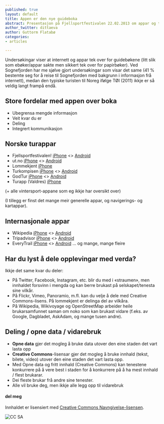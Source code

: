 ```yaml
---
published: true
layout: default
title: Appen er den nye guideboka
abstract: Presentasjon på Fjellsportfestivalen 22.02.2013 om appar og turistinformasjon og guidebøker.
author_twitter: dittaeva
author: Guttorm Flatabø
categories:
- articles

---
```


Undersøkingar viser at internett og appar tek over for guidebøkene (litt slik som ebøker/appar sakte men sikkert tek over for papirbøker). Ved Sognefjorden har me sjølve gjort undersøkingar som visar det same (41 % bestemte seg for å reise til Sognefjorden med bakgrunn i informasjon frå internett), medan den typiske turisten til Noreg ifølge TØI (2011) ikkje er så veldig langt frampå endå.

## Store fordelar med appen over boka

* Ubegrensa mengde informasjon
* Veit kvar du er
* Deling
* Integrert kommunikasjon

## Norske turappar

* Fjellsportfestivalen! [iPhone](https://itunes.apple.com/us/app/fjellsportfestivalen/id496861376?mt=8) <> [Android](https://play.google.com/store/apps/details?id=com.phonegap.fjellsport)
* ut.no [iPhone]() <> [Android](https://play.google.com/store/apps/details?id=no.bouvet.nrkut&feature=search_result#?t=W251bGwsMSwyLDEsIm5vLmJvdXZldC5ucmt1dCJd)
* Lommekjent [iPhone](https://itunes.apple.com/no/app/lommekjent/id529509858?l=nb&mt=8)
* Turkompisen [iPhone](https://itunes.apple.com/app/turkompisen/id582227358?ign-mpt=uo%3D5) <> [Android](https://play.google.com/store/apps/details?id=no.turkompisen.free.turkompisenactivity)
* GodTur [iPhone](https://itunes.apple.com/app/godtur/id570787143?ign-mpt=uo%3D5) <> [Android](https://play.google.com/store/apps/details?id=no.wfx.godtur)
* Turapp (Valdres) [iPhone](https://itunes.apple.com/app/turapp-valdres/id531727309?ign-mpt=uo%3D5)

(+ alle vintersport-appane som eg ikkje har oversikt over)

(I tillegg er finst det mange meir generelle appar, og navigerings- og kartappar).

## Internasjonale appar

* Wikipedia [iPhone](https://itunes.apple.com/app/wikipedia-mobile/id324715238?ign-mpt=uo%3D5) <> [Android](https://play.google.com/store/apps/details?id=org.wikipedia)
* Tripadvisor [iPhone](https://itunes.apple.com/app/tripadvisor-hotels-flights/id284876795?ign-mpt=uo%3D5) <> [Android](https://play.google.com/store/apps/details?id=com.tripadvisor.tripadvisor)
* EveryTrail [iPhone](https://itunes.apple.com/app/everytrail/id342467041) <> [Android](https://play.google.com/store/apps/details?id=com.globalmotion.everytrail)
... og mange, mange fleire

## Har du lyst å dele opplevingar med verda?

Ikkje det same kvar du deler:

* På Twitter, Facebook, Instagram, etc. blir du med i «straumen», men innhaldet forsvinn i mengda og kan berre brukast på selskapet/tenesta sine vilkår.
* På Flickr, Vimeo, Panoramio, m.fl. kan du velje å dele med Creative Commons-lisens. På lommekjent er delinga del av vilkåra.
* På Wikipedia, Wikivoyage og OpenStreetMap arbeider heile brukarsamfunnet saman om noko som kan brukast vidare (f.eks. av Google, Dagbladet, AskAdam, og mange tusen andre).

## Deling / opne data / vidarebruk

* **Opne data** gjer det mogleg å bruke data utover den eine staden det vart lasta opp
* **Creative Commons**-lisensar gjer det mogleg å bruke innhald (tekst, bilete, video) utover den eine staden det vart lasta opp.
* Med Opne data og fritt innhald (Creative Commons) kan tenestene konkurrere på å vere best i staden for å konkurrere på å ha mest innhald / flest brukarar.
* Dei fleste brukar frå andre sine tenester.
* Alle vil bruke deg, men ikkje alle legg opp til vidarebruk

#### del meg

Innhaldet er lisensiert med [Creative Commons Navngivelse-lisensen](http://creativecommons.org/licenses/by/3.0/no/).

![CC SA](http://i.creativecommons.org/l/by/3.0/88x31.png)
